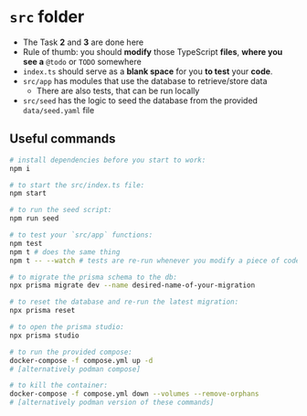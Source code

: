# `src` folder

- The Task **2** and **3** are done here
- Rule of thumb: you should **modify** those TypeScript **files**, **where you see a** `@todo` or `TODO` somewhere
- `index.ts` should serve as a **blank space** for you **to test** your **code**.
- `src/app` has modules that use the database to retrieve/store data
  - There are also tests, that can be run locally
- `src/seed` has the logic to seed the database from the provided `data/seed.yaml` file

## Useful commands

```sh
# install dependencies before you start to work:
npm i

# to start the src/index.ts file:
npm start

# to run the seed script:
npm run seed

# to test your `src/app` functions:
npm test
npm t # does the same thing
npm t -- --watch # tests are re-run whenever you modify a piece of code

# to migrate the prisma schema to the db:
npx prisma migrate dev --name desired-name-of-your-migration

# to reset the database and re-run the latest migration:
npx prisma reset

# to open the prisma studio:
npx prisma studio

# to run the provided compose:
docker-compose -f compose.yml up -d
# [alternatively podman compose]

# to kill the container:
docker-compose -f compose.yml down --volumes --remove-orphans
# [alternatively podman version of these commands] 
```
